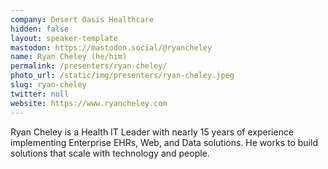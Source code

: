 ```yaml
---
company: Desert Oasis Healthcare
hidden: false
layout: speaker-template
mastodon: https://mastodon.social/@ryancheley
name: Ryan Cheley (he/him)
permalink: /presenters/ryan-cheley/
photo_url: /static/img/presenters/ryan-cheley.jpeg
slug: ryan-cheley
twitter: null
website: https://www.ryancheley.com
---
```


Ryan Cheley is a Health IT Leader with nearly 15 years of experience implementing Enterprise EHRs, Web, and Data solutions. He works to build solutions that scale with technology and people.
